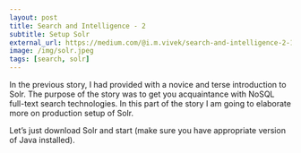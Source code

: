 ```yaml
---
layout: post
title: Search and Intelligence - 2
subtitle: Setup Solr
external_url: https://medium.com/@i.m.vivek/search-and-intelligence-2-10f035805227
image: /img/solr.jpeg
tags: [search, solr]
---
```


In the previous story, I had provided with a novice and terse introduction to Solr. The purpose of the story was to get you acquaintance with NoSQL full-text search technologies. In this part of the story I am going to elaborate more on production setup of Solr.

Let’s just download Solr and start (make sure you have appropriate version of Java installed).
